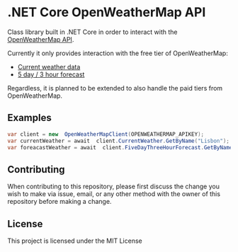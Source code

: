 
# .NET Core OpenWeatherMap API

Class library built in .NET Core in order to interact with the [OpenWeatherMap API](http://openweathermap.org/API).  

Currently it only provides interaction with the free tier of OpenWeatherMap:
*  [Current weather data](https://openweathermap.org/current)
*  [5 day / 3 hour forecast](https://openweathermap.org/forecast5)

Regardless, it is planned to be extended to also handle the paid tiers from OpenWeatherMap.
## Examples
```c#
var client = new  OpenWeatherMapClient(OPENWEATHERMAP_APIKEY);
var currentWeather = await  client.CurrentWeather.GetByName("Lisbon");
var foreacastWeather = await  client.FiveDayThreeHourForecast.GetByName("Lisbon");
```
## Contributing
When contributing to this repository, please first discuss the change you wish to make via issue, email, or any other method with the owner of this repository before making a change.

## License
This project is licensed under the MIT License